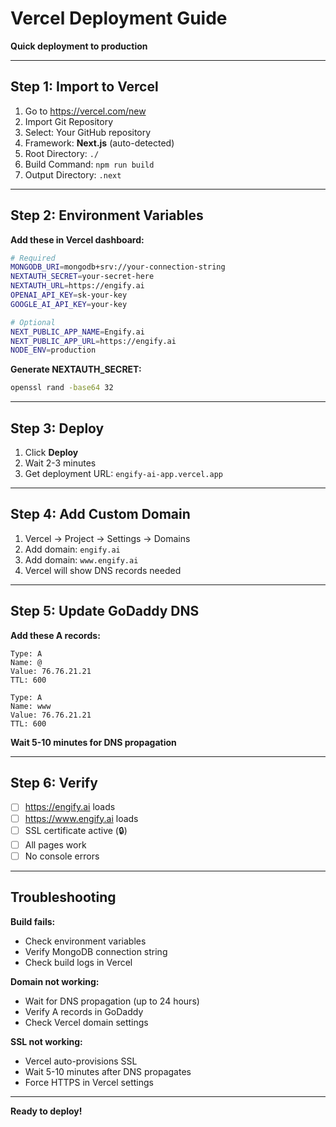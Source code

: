 # Vercel Deployment Guide

**Quick deployment to production**

---

## Step 1: Import to Vercel

1. Go to https://vercel.com/new
2. Import Git Repository
3. Select: Your GitHub repository
4. Framework: **Next.js** (auto-detected)
5. Root Directory: `./`
6. Build Command: `npm run build`
7. Output Directory: `.next`

---

## Step 2: Environment Variables

**Add these in Vercel dashboard:**

```bash
# Required
MONGODB_URI=mongodb+srv://your-connection-string
NEXTAUTH_SECRET=your-secret-here
NEXTAUTH_URL=https://engify.ai
OPENAI_API_KEY=sk-your-key
GOOGLE_AI_API_KEY=your-key

# Optional
NEXT_PUBLIC_APP_NAME=Engify.ai
NEXT_PUBLIC_APP_URL=https://engify.ai
NODE_ENV=production
```

**Generate NEXTAUTH_SECRET:**

```bash
openssl rand -base64 32
```

---

## Step 3: Deploy

1. Click **Deploy**
2. Wait 2-3 minutes
3. Get deployment URL: `engify-ai-app.vercel.app`

---

## Step 4: Add Custom Domain

1. Vercel → Project → Settings → Domains
2. Add domain: `engify.ai`
3. Add domain: `www.engify.ai`
4. Vercel will show DNS records needed

---

## Step 5: Update GoDaddy DNS

**Add these A records:**

```
Type: A
Name: @
Value: 76.76.21.21
TTL: 600

Type: A
Name: www
Value: 76.76.21.21
TTL: 600
```

**Wait 5-10 minutes for DNS propagation**

---

## Step 6: Verify

- [ ] https://engify.ai loads
- [ ] https://www.engify.ai loads
- [ ] SSL certificate active (🔒)
- [ ] All pages work
- [ ] No console errors

---

## Troubleshooting

**Build fails:**

- Check environment variables
- Verify MongoDB connection string
- Check build logs in Vercel

**Domain not working:**

- Wait for DNS propagation (up to 24 hours)
- Verify A records in GoDaddy
- Check Vercel domain settings

**SSL not working:**

- Vercel auto-provisions SSL
- Wait 5-10 minutes after DNS propagates
- Force HTTPS in Vercel settings

---

**Ready to deploy!**
